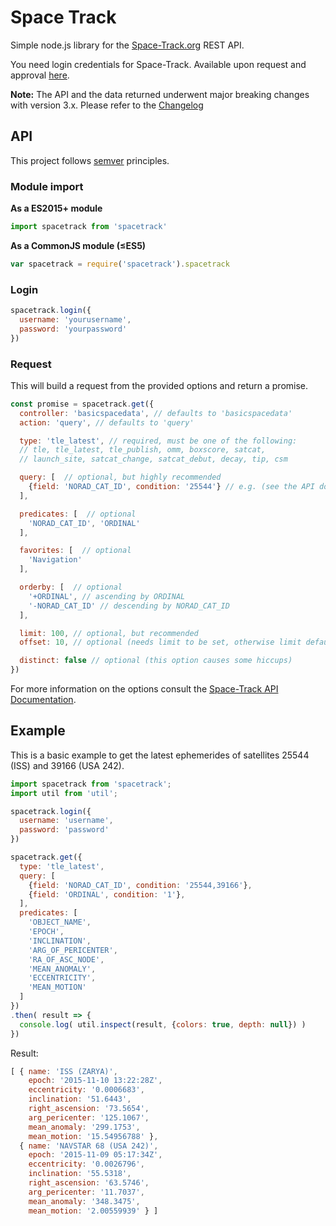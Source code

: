 # Space Track

Simple node.js library for the [Space-Track.org](https://www.space-track.org/) REST API.

You need login credentials for Space-Track. Available upon request and approval [here](https://www.space-track.org/auth/create_user).

**Note:**
The API and the data returned underwent major breaking changes with version 3.x. Please refer to the [Changelog](CHANGELOG.md)

## API

This project follows [semver](http://semver.org/) principles.

### Module import

**As a ES2015+ module**
```javascript
import spacetrack from 'spacetrack'
```

**As a CommonJS module (≤ES5)**
```javascript
var spacetrack = require('spacetrack').spacetrack
```

### Login

```javascript
spacetrack.login({
  username: 'yourusername',
  password: 'yourpassword'
})
```

### Request

This will build a request from the provided options and return a promise.

```javascript
const promise = spacetrack.get({
  controller: 'basicspacedata', // defaults to 'basicspacedata'
  action: 'query', // defaults to 'query'

  type: 'tle_latest', // required, must be one of the following:
  // tle, tle_latest, tle_publish, omm, boxscore, satcat,
  // launch_site, satcat_change, satcat_debut, decay, tip, csm

  query: [  // optional, but highly recommended
    {field: 'NORAD_CAT_ID', condition: '25544'} // e.g. (see the API documentation)
  ],

  predicates: [  // optional
    'NORAD_CAT_ID', 'ORDINAL'
  ],

  favorites: [  // optional
    'Navigation'
  ],

  orderby: [  // optional
    '+ORDINAL', // ascending by ORDINAL
    '-NORAD_CAT_ID' // descending by NORAD_CAT_ID
  ],

  limit: 100, // optional, but recommended
  offset: 10, // optional (needs limit to be set, otherwise limit defaults to 100)

  distinct: false // optional (this option causes some hiccups)
})
```

For more information on the options consult the [Space-Track API Documentation](https://www.space-track.org/documentation).

## Example

This is a basic example to get the latest ephemerides of satellites 25544 (ISS) and 39166 (USA 242).

```javascript
import spacetrack from 'spacetrack';
import util from 'util';

spacetrack.login({
  username: 'username',
  password: 'password'
})

spacetrack.get({
  type: 'tle_latest',
  query: [
    {field: 'NORAD_CAT_ID', condition: '25544,39166'},
    {field: 'ORDINAL', condition: '1'},
  ],
  predicates: [
    'OBJECT_NAME',
    'EPOCH',
    'INCLINATION',
    'ARG_OF_PERICENTER',
    'RA_OF_ASC_NODE',
    'MEAN_ANOMALY',
    'ECCENTRICITY',
    'MEAN_MOTION'
  ]
})
.then( result => {
  console.log( util.inspect(result, {colors: true, depth: null}) )
})
```

Result:
```javascript
[ { name: 'ISS (ZARYA)',
    epoch: '2015-11-10 13:22:28Z',
    eccentricity: '0.0006683',
    inclination: '51.6443',
    right_ascension: '73.5654',
    arg_pericenter: '125.1067',
    mean_anomaly: '299.1753',
    mean_motion: '15.54956788' },
  { name: 'NAVSTAR 68 (USA 242)',
    epoch: '2015-11-09 05:17:34Z',
    eccentricity: '0.0026796',
    inclination: '55.5318',
    right_ascension: '63.5746',
    arg_pericenter: '11.7037',
    mean_anomaly: '348.3475',
    mean_motion: '2.00559939' } ]
```
